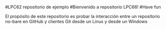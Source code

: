 ﻿#LPC62 repositorio de ejemplo
#Bienvenido a repositorio LPC66!
#Have fun

El propósito de este repositorio es probar la interacción entre un repositorio no-bare en GitHub y clientes Git desde un Linux y desde un Windows
